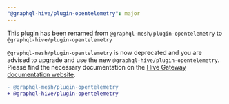```yaml
---
"@graphql-hive/plugin-opentelemetry": major
---
```


This plugin has been renamed from `@graphql-mesh/plugin-opentelemetry` to `@graphql-hive/plugin-opentelemetry`

`@graphql-mesh/plugin-opentelemetry` is now deprecated and you are advised to upgrade and use the new `@graphql-hive/plugin-opentelemetry`. Please find the necessary documentation on the [Hive Gateway documentation website](https://the-guild.dev/graphql/hive/docs/gateway).

```diff
- @graphql-mesh/plugin-opentelemetry
+ @graphql-hive/plugin-opentelemetry
```
